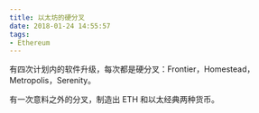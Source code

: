 ```yaml
---
title: 以太坊的硬分叉
date: 2018-01-24 14:55:57
tags:
- Ethereum
---
```


有四次计划内的软件升级，每次都是硬分叉：Frontier，Homestead，Metropolis，Serenity。

有一次意料之外的分叉，制造出 ETH 和以太经典两种货币。